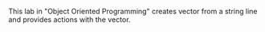 This lab in "Object Oriented Programming" creates vector from a string line and provides actions with the vector.